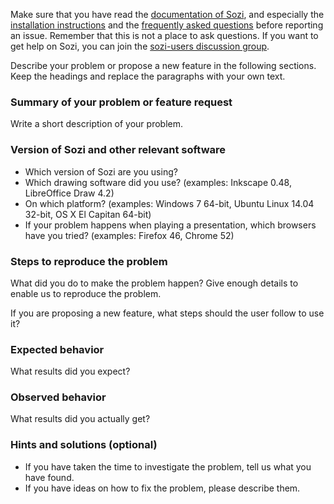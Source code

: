 Make sure that you have read the [documentation of Sozi](http://sozi.baierouge.fr),
and especially the [installation instructions](http://sozi.baierouge.fr/pages/20-install.html)
and the [frequently asked questions](http://sozi.baierouge.fr/pages/faq.html)
before reporting an issue.
Remember that this is not a place to ask questions.
If you want to get help on Sozi, you can join the [sozi-users discussion group](http://groups.google.com/group/sozi-users).

Describe your problem or propose a new feature in the following sections.
Keep the headings and replace the paragraphs with your own text.

### Summary of your problem or feature request

Write a short description of your problem.

### Version of Sozi and other relevant software

* Which version of Sozi are you using?
* Which drawing software did you use? (examples: Inkscape 0.48, LibreOffice Draw 4.2)
* On which platform? (examples: Windows 7 64-bit, Ubuntu Linux 14.04 32-bit, OS X El Capitan 64-bit)
* If your problem happens when playing a presentation, which browsers have you tried? (examples: Firefox 46, Chrome 52)

### Steps to reproduce the problem

What did you do to make the problem happen?
Give enough details to enable us to reproduce the problem.

If you are proposing a new feature, what steps should the user follow to use it?

### Expected behavior

What results did you expect?

### Observed behavior

What results did you actually get?

### Hints and solutions (optional)

* If you have taken the time to investigate the problem, tell us what you have found.
* If you have ideas on how to fix the problem, please describe them.
